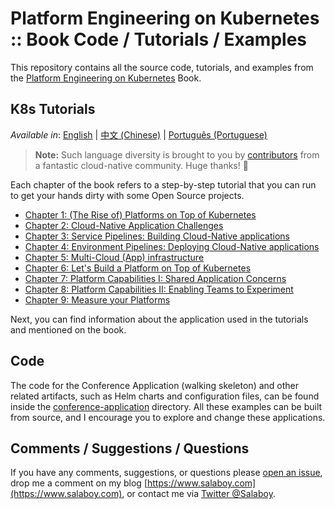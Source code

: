 # Platform Engineering on Kubernetes :: Book Code / Tutorials / Examples

This repository contains all the source code, tutorials, and examples from the [Platform Engineering on Kubernetes](https://www.salaboy.com/book/) Book.

## K8s Tutorials

_Available in_: [English](README.md) | [中文 (Chinese)](README.zh-cn.md) | [Português (Portuguese)](README.zh-cn.md)
> **Note:** Such language diversity is brought to you by [contributors](https://github.com/salaboy/platforms-on-k8s/graphs/contributors) from a fantastic cloud-native community.  Huge thanks! 🚀

Each chapter of the book refers to a step-by-step tutorial that you can run to get your hands dirty with some Open Source projects.

- [Chapter 1: (The Rise of) Platforms on Top of Kubernetes](chapter-1/README.md)
- [Chapter 2: Cloud-Native Application Challenges](chapter-2/README.md)
- [Chapter 3: Service Pipelines: Building Cloud-Native applications](chapter-3/README.md)
- [Chapter 4: Environment Pipelines: Deploying Cloud-Native applications](chapter-4/README.md)
- [Chapter 5: Multi-Cloud (App) infrastructure](chapter-5/README.md)
- [Chapter 6: Let's Build a Platform on Top of Kubernetes](chapter-6/README.md)
- [Chapter 7: Platform Capabilities I: Shared Application Concerns](chapter-7/README.md)
- [Chapter 8: Platform Capabilities II: Enabling Teams to Experiment](chapter-8/README.md)
- [Chapter 9: Measure your Platforms](chapter-9/README.md)


Next, you can find information about the application used in the tutorials and mentioned on the book.

## Code

The code for the Conference Application (walking skeleton) and other related artifacts, such as Helm charts and configuration files, can be found inside the [conference-application](conference-application/README.md) directory. All these examples can be built from source, and I encourage you to explore and change these applications.

## Comments / Suggestions / Questions

If you have any comments, suggestions, or questions please [open an issue](https://github.com/salaboy/platforms-on-k8s/issues/new), drop me a comment on my blog [https://www.salaboy.com](https://www.salaboy.com), or contact me via [Twitter @Salaboy](https://twitter.com/salaboy).
